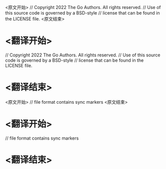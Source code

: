 
<原文开始>
// Copyright 2022 The Go Authors. All rights reserved.
// Use of this source code is governed by a BSD-style
// license that can be found in the LICENSE file.
<原文结束>

# <翻译开始>
// Copyright 2022 The Go Authors. All rights reserved.
// Use of this source code is governed by a BSD-style
// license that can be found in the LICENSE file.
# <翻译结束>


<原文开始>
// file format contains sync markers
<原文结束>

# <翻译开始>
// file format contains sync markers
# <翻译结束>

